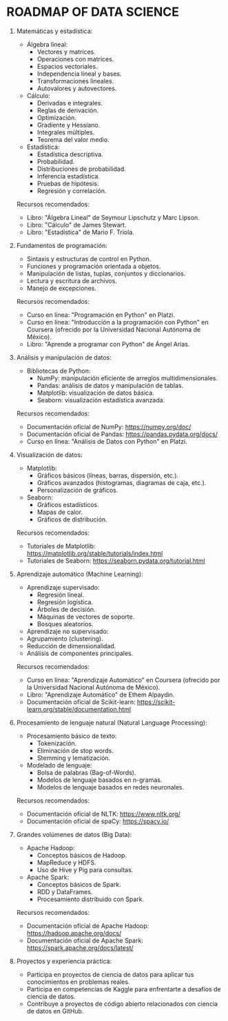 # ROADMAP OF DATA SCIENCE

1. Matemáticas y estadística:
    - Álgebra lineal:
        - Vectores y matrices.
        - Operaciones con matrices.
        - Espacios vectoriales.
        - Independencia lineal y bases.
        - Transformaciones lineales.
        - Autovalores y autovectores.
    - Cálculo:
        - Derivadas e integrales.
        - Reglas de derivación.
        - Optimización.
        - Gradiente y Hessiano.
        - Integrales múltiples.
        - Teorema del valor medio.
    - Estadística:
        - Estadística descriptiva.
        - Probabilidad.
        - Distribuciones de probabilidad.
        - Inferencia estadística.
        - Pruebas de hipótesis.
        - Regresión y correlación.
    
    Recursos recomendados:
    
    - Libro: "Álgebra Lineal" de Seymour Lipschutz y Marc Lipson.
    - Libro: "Cálculo" de James Stewart.
    - Libro: "Estadística" de Mario F. Triola.
2. Fundamentos de programación:
    - Sintaxis y estructuras de control en Python.
    - Funciones y programación orientada a objetos.
    - Manipulación de listas, tuplas, conjuntos y diccionarios.
    - Lectura y escritura de archivos.
    - Manejo de excepciones.
    
    Recursos recomendados:
    
    - Curso en línea: "Programación en Python" en Platzi.
    - Curso en línea: "Introducción a la programación con Python" en Coursera (ofrecido por la Universidad Nacional Autónoma de México).
    - Libro: "Aprende a programar con Python" de Ángel Arias.
3. Análisis y manipulación de datos:
    - Bibliotecas de Python:
        - NumPy: manipulación eficiente de arreglos multidimensionales.
        - Pandas: análisis de datos y manipulación de tablas.
        - Matplotlib: visualización de datos básica.
        - Seaborn: visualización estadística avanzada.
    
    Recursos recomendados:
    
    - Documentación oficial de NumPy: https://numpy.org/doc/
    - Documentación oficial de Pandas: https://pandas.pydata.org/docs/
    - Curso en línea: "Análisis de Datos con Python" en Platzi.
4. Visualización de datos:
    - Matplotlib:
        - Gráficos básicos (líneas, barras, dispersión, etc.).
        - Gráficos avanzados (histogramas, diagramas de caja, etc.).
        - Personalización de gráficos.
    - Seaborn:
        - Gráficos estadísticos.
        - Mapas de calor.
        - Gráficos de distribución.
    
    Recursos recomendados:
    
    - Tutoriales de Matplotlib: https://matplotlib.org/stable/tutorials/index.html
    - Tutoriales de Seaborn: https://seaborn.pydata.org/tutorial.html
5. Aprendizaje automático (Machine Learning):
    - Aprendizaje supervisado:
        - Regresión lineal.
        - Regresión logística.
        - Árboles de decisión.
        - Máquinas de vectores de soporte.
        - Bosques aleatorios.
    - Aprendizaje no supervisado:
    - Agrupamiento (clustering).
    - Reducción de dimensionalidad.
    - Análisis de componentes principales.
    
    Recursos recomendados:
    
    - Curso en línea: "Aprendizaje Automático" en Coursera (ofrecido por la Universidad Nacional Autónoma de México).
    - Libro: "Aprendizaje Automático" de Ethem Alpaydin.
    - Documentación oficial de Scikit-learn: https://scikit-learn.org/stable/documentation.html
6. Procesamiento de lenguaje natural (Natural Language Processing):
    - Procesamiento básico de texto:
        - Tokenización.
        - Eliminación de stop words.
        - Stemming y lematización.
    - Modelado de lenguaje:
        - Bolsa de palabras (Bag-of-Words).
        - Modelos de lenguaje basados en n-gramas.
        - Modelos de lenguaje basados en redes neuronales.
    
    Recursos recomendados:
    
    - Documentación oficial de NLTK: https://www.nltk.org/
    - Documentación oficial de spaCy: https://spacy.io/
7. Grandes volúmenes de datos (Big Data):
    - Apache Hadoop:
        - Conceptos básicos de Hadoop.
        - MapReduce y HDFS.
        - Uso de Hive y Pig para consultas.
    - Apache Spark:
        - Conceptos básicos de Spark.
        - RDD y DataFrames.
        - Procesamiento distribuido con Spark.
    
    Recursos recomendados:
    
    - Documentación oficial de Apache Hadoop: https://hadoop.apache.org/docs/
    - Documentación oficial de Apache Spark: https://spark.apache.org/docs/latest/
8. Proyectos y experiencia práctica:
    - Participa en proyectos de ciencia de datos para aplicar tus conocimientos en problemas reales.
    - Participa en competencias de Kaggle para enfrentarte a desafíos de ciencia de datos.
    - Contribuye a proyectos de código abierto relacionados con ciencia de datos en GitHub.